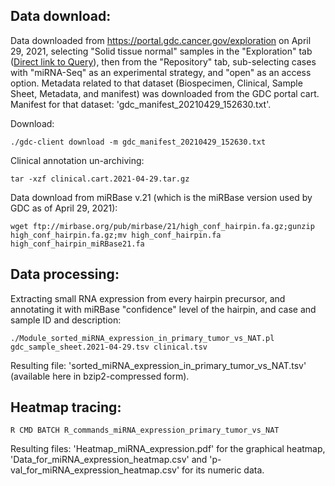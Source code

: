 ## Data download: ##

Data downloaded from https://portal.gdc.cancer.gov/exploration on April 29, 2021, selecting "Solid tissue normal" samples in the "Exploration" tab ([Direct link to Query](https://portal.gdc.cancer.gov/exploration?facetTab=cases&filters=%7B%22op%22%3A%22and%22%2C%22content%22%3A%5B%7B%22op%22%3A%22in%22%2C%22content%22%3A%7B%22field%22%3A%22cases.samples.sample_type%22%2C%22value%22%3A%5B%22solid%20tissue%20normal%22%5D%7D%7D%5D%7D)), then from the "Repository" tab, sub-selecting cases with "miRNA-Seq" as an experimental strategy, and "open" as an access option. Metadata related to that dataset (Biospecimen, Clinical, Sample Sheet, Metadata, and manifest) was downloaded from the GDC portal cart. Manifest for that dataset: 'gdc_manifest_20210429_152630.txt'.

Download:

``./gdc-client download -m gdc_manifest_20210429_152630.txt``

Clinical annotation un-archiving:

``tar -xzf clinical.cart.2021-04-29.tar.gz``

Data download from miRBase v.21 (which is the miRBase version used by GDC as of April 29, 2021):

``wget ftp://mirbase.org/pub/mirbase/21/high_conf_hairpin.fa.gz;gunzip high_conf_hairpin.fa.gz;mv high_conf_hairpin.fa high_conf_hairpin_miRBase21.fa``


## Data processing: ##

Extracting small RNA expression from every hairpin precursor, and annotating it with miRBase "confidence" level of the hairpin, and case and sample ID and description:

``./Module_sorted_miRNA_expression_in_primary_tumor_vs_NAT.pl gdc_sample_sheet.2021-04-29.tsv clinical.tsv``

Resulting file: 'sorted_miRNA_expression_in_primary_tumor_vs_NAT.tsv' (available here in bzip2-compressed form).

## Heatmap tracing: ##

``R CMD BATCH R_commands_miRNA_expression_primary_tumor_vs_NAT``

Resulting files: 'Heatmap_miRNA_expression.pdf' for the graphical heatmap, 'Data_for_miRNA_expression_heatmap.csv' and 'p-val_for_miRNA_expression_heatmap.csv' for its numeric data.
